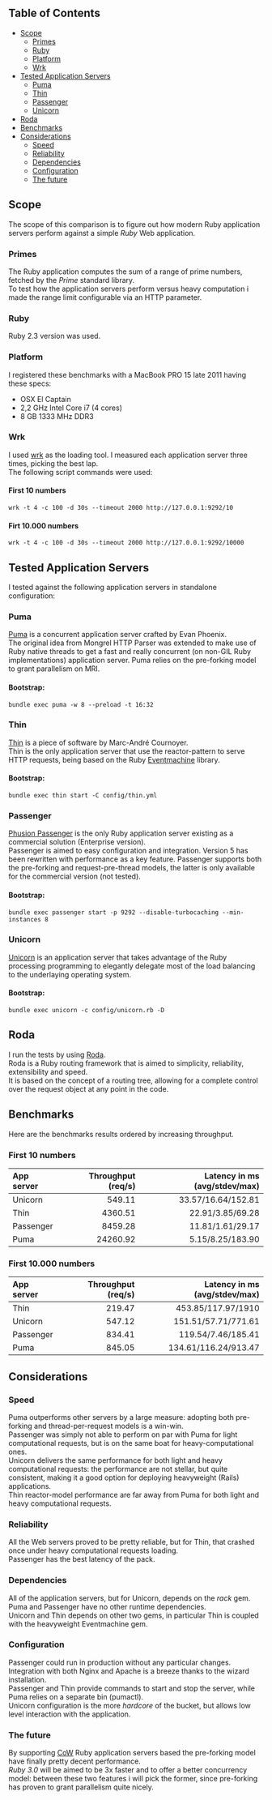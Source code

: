 ## Table of Contents
* [Scope](#scope)
  * [Primes](#primes)
  * [Ruby](#ruby)
  * [Platform](#platform)
  * [Wrk](#wrk)
* [Tested Application Servers](#tested-application-servers)
  * [Puma](#puma)
  * [Thin](#thin)
  * [Passenger](#passenger)
  * [Unicorn](#unicorn)
* [Roda](#roda)
* [Benchmarks](#benchmarks)
* [Considerations](#considerations)
  * [Speed](#speed)
  * [Reliability](#reliability)
  * [Dependencies](#dependencies)
  * [Configuration](#configuration)
  * [The future](#the-future)

## Scope
The scope of this comparison is to figure out how modern Ruby application servers perform against a simple *Ruby* Web application.

### Primes
The Ruby application computes the sum of a range of prime numbers, fetched by the *Prime* standard library.  
To test how the application servers perform versus heavy computation i made the range limit configurable via an HTTP parameter.

### Ruby
Ruby 2.3 version was used.

### Platform
I registered these benchmarks with a MacBook PRO 15 late 2011 having these specs:
* OSX El Captain
* 2,2 GHz Intel Core i7 (4 cores)
* 8 GB 1333 MHz DDR3

### Wrk
I used [wrk](https://github.com/wg/wrk) as the loading tool.
I measured each application server three times, picking the best lap.  
The following script commands were used:

#### First 10 numbers
```
wrk -t 4 -c 100 -d 30s --timeout 2000 http://127.0.0.1:9292/10
```

#### Firt 10.000 numbers
```
wrk -t 4 -c 100 -d 30s --timeout 2000 http://127.0.0.1:9292/10000
```

## Tested Application Servers
I tested against the following application servers in standalone configuration:

### Puma
[Puma](http://puma.io/) is a concurrent application server crafted by Evan Phoenix.  
The original idea from Mongrel HTTP Parser was extended to make use of Ruby native threads to get a fast and really concurrent (on non-GIL Ruby implementations) application server. Puma relies on the pre-forking model to grant parallelism on MRI.

#### Bootstrap:
```
bundle exec puma -w 8 --preload -t 16:32
```

### Thin
[Thin](http://code.macournoyer.com/thin/) is a piece of software by Marc-André Cournoyer.  
Thin is the only application server that use the reactor-pattern to serve HTTP requests, being based on the Ruby [Eventmachine](https://github.com/eventmachine/eventmachine) library.

#### Bootstrap:
```
bundle exec thin start -C config/thin.yml
```

### Passenger
[Phusion Passenger](https://www.phusionpassenger.com/) is the only Ruby application server existing as a commercial solution (Enterprise version).  
Passenger is aimed to easy configuration and integration. Version 5 has been rewritten with performance as a key feature. Passenger supports both the pre-forking and request-pre-thread models, the latter is only available for the commercial version (not tested). 

#### Bootstrap:
```
bundle exec passenger start -p 9292 --disable-turbocaching --min-instances 8
```

### Unicorn
[Unicorn](http://unicorn.bogomips.org/) is an application server that takes advantage of the Ruby processing programming to elegantly delegate most of the load balancing to the underlaying operating system.

#### Bootstrap:
```
bundle exec unicorn -c config/unicorn.rb -D
```

## Roda
I run the tests by using [Roda](http://roda.jeremyevans.net/).  
Roda is a Ruby routing framework that is aimed to simplicity, reliability, extensibility and speed.  
It is based on the concept of a routing tree, allowing for a complete control over the request object at any point in the code.

## Benchmarks
Here are the benchmarks results ordered by increasing throughput.

### First 10 numbers
| App server     | Throughput (req/s) | Latency in ms (avg/stdev/max) |
| :------------- | -----------------: | ----------------------------: |
| Unicorn        |            549.11  |           33.57/16.64/152.81  |
| Thin           |           4360.51  |             22.91/3.85/69.28  |
| Passenger      |           8459.28  |             11.81/1.61/29.17  |
| Puma           |          24260.92  |             5.15/8.25/183.90  |

### First 10.000 numbers
| App server     | Throughput (req/s) | Latency in ms (avg/stdev/max) |
| :------------- | -----------------: | ----------------------------: |
| Thin           |            219.47  |           453.85/117.97/1910  |
| Unicorn        |            547.12  |          151.51/57.71/771.61  |
| Passenger      |            834.41  |           119.54/7.46/185.41  |
| Puma           |            845.05  |         134.61/116.24/913.47  |

## Considerations

### Speed
Puma outperforms other servers by a large measure: adopting both pre-forking and thread-per-request models is a win-win.  
Passenger was simply not able to perform on par with Puma for light computational requests, but is on the same boat for heavy-computational ones.  
Unicorn delivers the same performance for both light and heavy computational requests: the performance are not stellar, but quite consistent, making it a good option for deploying heavyweight (Rails) applications.  
Thin reactor-model performance are far away from Puma for both light and heavy computational requests.  

### Reliability
All the Web servers proved to be pretty reliable, but for Thin, that crashed once under heavy computational requests loading.  
Passenger has the best latency of the pack.

### Dependencies
All of the application servers, but for Unicorn, depends on the *rack* gem.  
Puma and Passenger have no other runtime dependencies.  
Unicorn and Thin depends on other two gems, in particular Thin is coupled with the heavyweight Eventmachine gem.

### Configuration
Passenger could run in production without any particular changes. Integration with both Nginx and Apache is a breeze thanks to the wizard installation.    
Passenger and Thin provide commands to start and stop the server, while Puma relies on a separate bin (pumactl).  
Unicorn configuration is the more *hardcore* of the bucket, but allows low level interaction with the application.

### The future
By supporting [CoW](https://en.wikipedia.org/wiki/Copy-on-write) Ruby application servers based the pre-forking model have finally pretty decent performance.  
*Ruby 3.0* will be aimed to be 3x faster and to offer a better concurrency model: between these two features i will pick the former, since pre-forking has proven to grant parallelism quite nicely.

